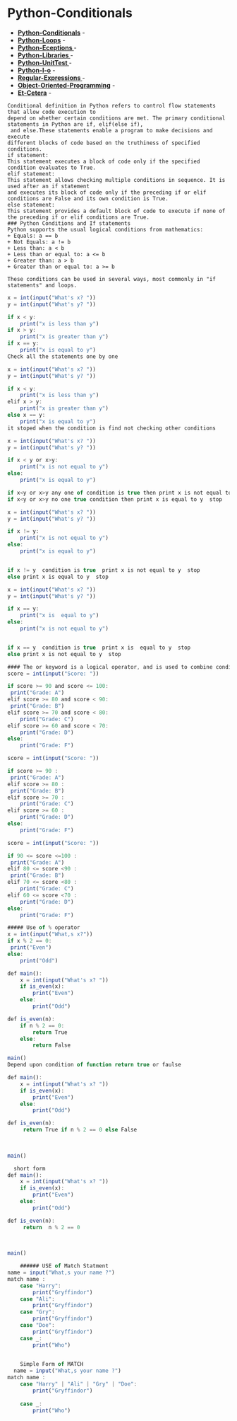 # Python-Conditionals
- __[Python-Conditionals](https://github.com/mrf-coder/Python-Conditionals.git)__ - 
- __[Python-Loops](https://github.com/mrf-coder/Python-Loops.git)__ - 
- __[Python-Eceptions ](https://github.com/mrf-coder/Python-Eceptions.git)__ - 
- __[Python-Libraries ](https://github.com/mrf-coder/Python-Libraries.git)__ - 
- __[Python-UnitTest ](https://github.com/mrf-coder/Python-UnitTest.git)__ - 
- __[Python-I-o](https://github.com/mrf-coder/Python-I-o.git)__ - 
- __[Regular-Expressions ](https://github.com/mrf-coder/Regular-Expressions.git)__ - 
- __[Object-Oriented-Programming](https://github.com/mrf-coder/Object-Oriented-Programming.git)__ - 
- __[Et-Cetera](https://github.com/mrf-coder/Et-Cetera.git)__ - 



```
Conditional definition in Python refers to control flow statements that allow code execution to
depend on whether certain conditions are met. The primary conditional statements in Python are if, elif(else if),
 and else.These statements enable a program to make decisions and execute
different blocks of code based on the truthiness of specified conditions. 
if statement:
This statement executes a block of code only if the specified condition evaluates to True.
elif statement:
This statement allows checking multiple conditions in sequence. It is used after an if statement
and executes its block of code only if the preceding if or elif conditions are False and its own condition is True.
else statement:
This statement provides a default block of code to execute if none of the preceding if or elif conditions are True.
### Python Conditions and If statements
Python supports the usual logical conditions from mathematics:
+ Equals: a == b
+ Not Equals: a != b
+ Less than: a < b
+ Less than or equal to: a <= b
+ Greater than: a > b
+ Greater than or equal to: a >= b

These conditions can be used in several ways, most commonly in "if statements" and loops.

```
```js
x = int(input("What's x? "))
y = int(input("What's y? "))

if x < y:
    print("x is less than y")
if x > y:
    print("x is greater than y")
if x == y:
    print("x is equal to y")
Check all the statements one by one
```
```js
x = int(input("What's x? "))
y = int(input("What's y? "))

if x < y:
    print("x is less than y")
elif x > y:
    print("x is greater than y")
else x == y:
    print("x is equal to y")
it stoped when the condition is find not checking other conditions
```
```js
x = int(input("What's x? "))
y = int(input("What's y? "))

if x < y or x>y:
    print("x is not equal to y")
else:
    print("x is equal to y")    

if x<y or x>y any one of condition is true then print x is not equal to y  stop
if x<y or x>y no one true condition then print x is equal to y  stop
```
```js
x = int(input("What's x? "))
y = int(input("What's y? "))

if x != y:
    print("x is not equal to y")
else:
    print("x is equal to y")    


if x != y  condition is true  print x is not equal to y  stop
else print x is equal to y  stop
```
```js
x = int(input("What's x? "))
y = int(input("What's y? "))

if x == y:
    print("x is  equal to y")
else:
    print("x is not equal to y")    


if x == y  condition is true  print x is  equal to y  stop
else print x is not equal to y  stop
```
```js
#### The or keyword is a logical operator, and is used to combine conditional statements:
score = int(input("Score: "))

if score >= 90 and score <= 100:
 print("Grade: A")
elif score >= 80 and score < 90:
 print("Grade: B")
elif score >= 70 and score < 80:
    print("Grade: C")
elif score >= 60 and score < 70:
    print("Grade: D")
else:
    print("Grade: F")

```
```js
score = int(input("Score: "))

if score >= 90 :
 print("Grade: A")
elif score >= 80 :
 print("Grade: B")
elif score >= 70 :
    print("Grade: C")
elif score >= 60 :
    print("Grade: D")
else:
    print("Grade: F")

```
```js
score = int(input("Score: "))

if 90 <= score <=100 :
 print("Grade: A")
elif 80 <= score <90 :
 print("Grade: B")
elif 70 <= score <80 :
    print("Grade: C")
elif 60 <= score <70 :
    print("Grade: D")
else:
    print("Grade: F")

```
```js
##### Use of % operator
x = int(input("What,s x?"))
if x % 2 == 0:
 print("Even")
else:
    print("Odd")   
```
```js
def main():
    x = int(input("What's x? "))
    if is_even(x):
        print("Even")
    else:
        print("Odd")

def is_even(n):
    if n % 2 == 0:
        return True
    else:
        return False

main()
Depend upon condition of function return true or faulse
```

```js
def main():
    x = int(input("What's x? "))
    if is_even(x):
        print("Even")
    else:
        print("Odd")

def is_even(n):
     return True if n % 2 == 0 else False
       
    

main()

```


```js
  short form
def main():
    x = int(input("What's x? "))
    if is_even(x):
        print("Even")
    else:
        print("Odd")

def is_even(n):
     return  n % 2 == 0 
       
    

main()

```

```js
    ###### USE of Match Statment
name = input("What,s your name ?")
match name :
    case "Harry":
        print("Gryffindor")
    case "Ali":
        print("Gryffindor")
    case "Gry":
        print("Gryffindor")
    case "Doe":
        print("Gryffindor")
    case _:
        print("Who")    
    

```
```js
    Simple Form of MATCH
  name = input("What,s your name ?")
match name :
    case "Harry" | "Ali" | "Gry" | "Doe":
        print("Gryffindor")
   
    case _:
        print("Who")    
```



